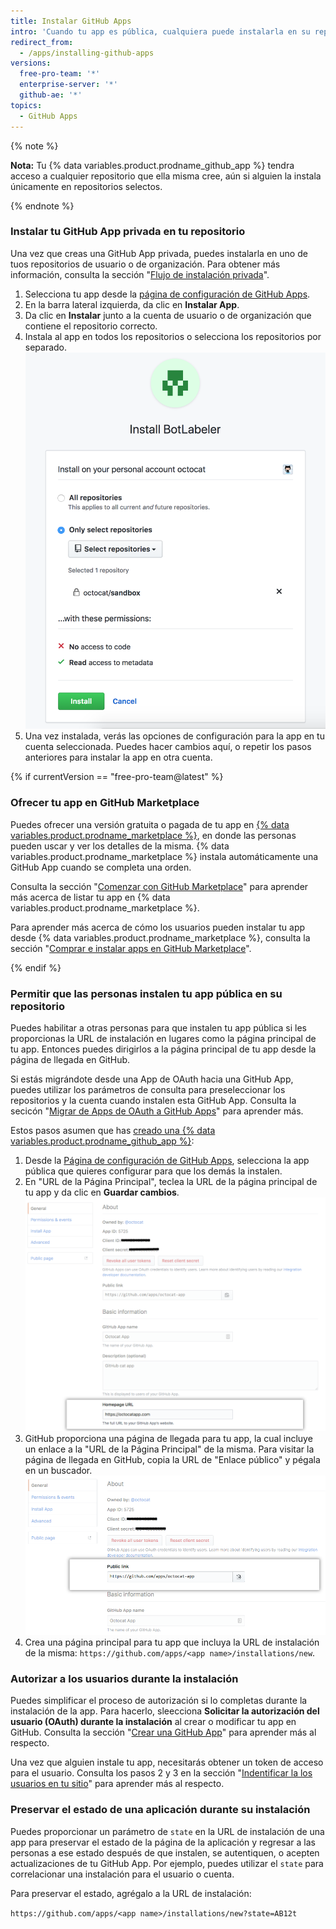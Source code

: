```yaml
---
title: Instalar GitHub Apps
intro: 'Cuando tu app es pública, cualquiera puede instalarla en su repositorio a través de {% if currentVersion == "free-pro-team@latest" %}, de {% data variables.product.prodname_marketplace %} o de {% endif %}una URL de instalación. Cuando tu app es privada, solo puedes instalarla en los repositorios que te pertenezcan.'
redirect_from:
  - /apps/installing-github-apps
versions:
  free-pro-team: '*'
  enterprise-server: '*'
  github-ae: '*'
topics:
  - GitHub Apps
---
```


{% note %}

**Nota:** Tu {% data variables.product.prodname_github_app %} tendra acceso a cualquier repositorio que ella misma cree, aún si alguien la instala únicamente en repositorios selectos.

{% endnote %}

### Instalar tu GitHub App privada en tu repositorio

Una vez que creas una GitHub App privada, puedes instalarla en uno de tuos repositorios de usuario o de organización. Para obtener más información, consulta la sección "[Flujo de instalación privada](/apps/managing-github-apps/making-a-github-app-public-or-private/#private-installation-flow)".

1. Selecciona tu app desde la [página de configuración de GitHub Apps](https://github.com/settings/apps).
2. En la barra lateral izquierda, da clic en **Instalar App**.
3. Da clic en **Instalar** junto a la cuenta de usuario o de organización que contiene el repositorio correcto.
4. Instala al app en todos los repositorios o selecciona los repositorios por separado. ![Permisos de instalación de la aplicación](/assets/images/install_permissions.png)
5. Una vez instalada, verás las opciones de configuración para la app en tu cuenta seleccionada. Puedes hacer cambios aquí, o repetir los pasos anteriores para instalar la app en otra cuenta.

{% if currentVersion == "free-pro-team@latest" %}
### Ofrecer tu app en GitHub Marketplace

Puedes ofrecer una versión gratuita o pagada de tu app en [{% data variables.product.prodname_marketplace %}](https://github.com/marketplace), en donde las personas pueden uscar y ver los detalles de la misma. {% data variables.product.prodname_marketplace %} instala automáticamente una GitHub App cuando se completa una orden.

Consulta la sección "[Comenzar con GitHub Marketplace](/marketplace/getting-started/)" para aprender más acerca de listar tu app en {% data variables.product.prodname_marketplace %}.

Para aprender más acerca de cómo los usuarios pueden instalar tu app desde {% data variables.product.prodname_marketplace %}, consulta la sección "[Comprar e instalar apps en GitHub Marketplace](/articles/purchasing-and-installing-apps-in-github-marketplace)".

{% endif %}

### Permitir que las personas instalen tu app pública en su repositorio

Puedes habilitar a otras personas para que instalen tu app pública si les proporcionas la URL de instalación en lugares como la página principal de tu app. Entonces puedes dirigirlos a la página principal de tu app desde la página de llegada en GitHub.

 Si estás migrándote desde una App de OAuth hacia una GitHub App, puedes utilizar los parámetros de consulta para preseleccionar los repositorios y la cuenta cuando instalen esta GitHub App. Consulta la secicón "[Migrar de Apps de OAuth a GitHub Apps](/apps/migrating-oauth-apps-to-github-apps/)" para aprender más.

Estos pasos asumen que has [creado una {% data variables.product.prodname_github_app %}](/apps/building-github-apps/):

1. Desde la [Página de configuración de GitHub Apps](https://github.com/settings/apps), selecciona la app pública que quieres configurar para que los demás la instalen.
2. En "URL de la Página Principal", teclea la URL de la página principal de tu app y da clic en **Guardar cambios**. ![URL de la página de inicio](/assets/images/github-apps/github_apps_homepageURL.png)
3. GitHub proporciona una página de llegada para tu app, la cual incluye un enlace a la "URL de la Página Principal" de la misma. Para visitar la página de llegada en GitHub, copia la URL de "Enlace público" y pégala en un buscador. ![Enlace público](/assets/images/github-apps/github_apps_public_link.png)
4. Crea una página principal para tu app que incluya la URL de instalación de la misma: `https://github.com/apps/<app name>/installations/new`.

### Autorizar a los usuarios durante la instalación

Puedes simplificar el proceso de autorización si lo completas durante la instalación de la app. Para hacerlo, sleecciona **Solicitar la autorización del usuario (OAuth) durante la instalación** al crear o modificar tu app en GitHub. Consulta la sección "[Crear una GitHub App](/apps/building-github-apps/creating-a-github-app/)" para aprender más al respecto.

Una vez que alguien instale tu app, necesitarás obtener un token de acceso para el usuario. Consulta los pasos 2 y 3 en la sección "[Indentificar la los usuarios en tu sitio](/apps/building-github-apps/identifying-and-authorizing-users-for-github-apps/#identifying-users-on-your-site)" para aprender más al respecto.
### Preservar el estado de una aplicación durante su instalación

Puedes proporcionar un parámetro de `state` en la URL de instalación de una app para preservar el estado de la página de la aplicación y regresar a las personas a ese estado después de que instalen, se autentiquen, o acepten actualizaciones de tu GitHub App. Por ejemplo, puedes utilizar el `state` para correlacionar una instalación para el usuario o cuenta.

Para preservar el estado, agrégalo a la URL de instalación:

`https://github.com/apps/<app name>/installations/new?state=AB12t`
